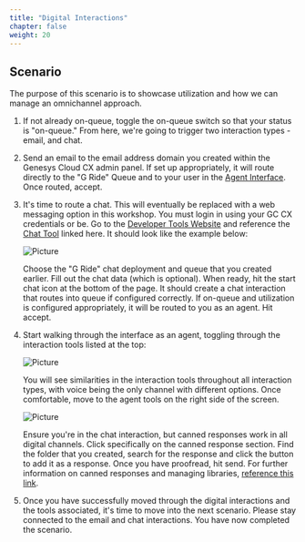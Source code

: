 ```yaml
---
title: "Digital Interactions"
chapter: false
weight: 20
---
```


## Scenario

The purpose of this scenario is to showcase utilization and how we can manage an omnichannel approach.

1. If not already on-queue, toggle the on-queue switch so that your status is "on-queue." From here, we're going to trigger two interaction types - email, and chat.

2. Send an email to the email address domain you created within the Genesys Cloud CX admin panel. If set up appropriately, it will route directly to the "G Ride" Queue and to your user in the [Agent Interface](https://help.mypurecloud.com/articles/about-agent-interactions/). Once routed, accept.

3. It's time to route a chat. This will eventually be replaced with a web messaging option in this workshop. You must login in using your GC CX credentials or be. Go to the [Developer Tools Website](https://developer.genesys.cloud/) and reference the [Chat Tool](https://developer.genesys.cloud/developer-tools/#/webchat) linked here. It should look like the example below:

    ![Picture](../images/DevTools_Chat.png)

    Choose the "G Ride" chat deployment and queue that you created earlier. Fill out the chat data (which is optional). When ready, hit the start chat icon at the bottom of the page. It should create a chat interaction that routes into queue if configured correctly. If on-queue and utilization is configured appropriately, it will be routed to you as an agent. Hit accept.

4. Start walking through the interface as an agent, toggling through the interaction tools listed at the top:

    ![Picture](../images/Chat_Email.png)

    You will see similarities in the interaction tools throughout all interaction types, with voice being the only channel with different options. Once comfortable, move to the agent tools on the right side of the screen.

    ![Picture](../images/AgentTools_Canned.png)

    Ensure you're in the chat interaction, but canned responses work in all digital channels. Click specifically on the canned response section. Find the folder that you created, search for the response and click the button to add it as a response. Once you have proofread, hit send. For further information on canned responses and managing libraries, [reference this link](https://help.mypurecloud.com/articles/about-canned-responses/).

5. Once you have successfully moved through the digital interactions and the tools associated, it's time to move into the next scenario. Please stay connected to the email and chat interactions. You have now completed the scenario.
